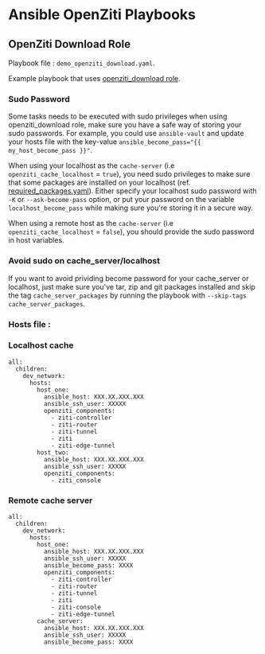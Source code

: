 # Ansible OpenZiti Playbooks

## OpenZiti Download Role
Playbook file : `demo_openziti_download.yaml`.

Example playbook that uses [openziti_download role](/community.openziti/roles/openziti_download).

### Sudo Password
Some tasks needs to be executed with sudo privileges when using openziti_download role, make sure you have a safe way of storing your sudo passwords.
For example, you could use `ansible-vault` and update your hosts file with the key-value `ansible_become_pass="{{ my_host_become_pass }}"`.

When using your localhost as the `cache-server` (i.e `openziti_cache_localhost` = `true`), you need sudo privileges to make sure that some packages are installed on your localhost (ref. [required_packages.yaml](/community.openziti/roles/openziti_download/tasks/required_packages.yaml)).
Either specify your localhost sudo password with `-K` or `--ask-become-pass` option, or put your password on the variable `localhost_become_pass` while making sure you're storing it in a secure way.

When using a remote host as the `cache-server` (i.e `openziti_cache_localhost` = `false`), you should provide the sudo password in host variables.

### Avoid sudo on cache_server/localhost
If you want to avoid prividing become password for your cache_server or localhost, just make sure you've tar, zip and git packages installed and skip the tag `cache_server_packages` by running the playbook with `--skip-tags cache_server_packages`.


### Hosts file : 

### Localhost cache
```
all:
  children:
    dev_network:
      hosts:
        host_one:
          ansible_host: XXX.XX.XXX.XXX
          ansible_ssh_user: XXXXX
          openziti_components:
            - ziti-controller
            - ziti-router
            - ziti-tunnel
            - ziti
            - ziti-edge-tunnel
        host_two:
          ansible_host: XXX.XX.XXX.XXX
          ansible_ssh_user: XXXXX
          openziti_components:
            - ziti_console
```

### Remote cache server
```
all:
  children:
    dev_network:
      hosts:
        host_one:
          ansible_host: XXX.XX.XXX.XXX
          ansible_ssh_user: XXXXX
          ansible_become_pass: XXXX
          openziti_components:
            - ziti-controller
            - ziti-router
            - ziti-tunnel
            - ziti
            - ziti-console
            - ziti-edge-tunnel
        cache_server:
          ansible_host: XXX.XX.XXX.XXX
          ansible_ssh_user: XXXXX
          ansible_become_pass: XXXX
```